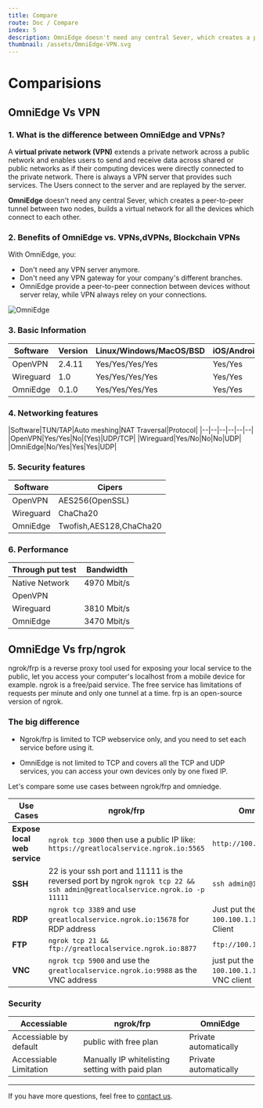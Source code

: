 ```yaml
---
title: Compare
route: Doc / Compare
index: 5
description: OmniEdge doesn't need any central Sever, which creates a peer-to-peer tunnel between two nodes, builds a virtual network for all the devices which connect to each other. 
thumbnail: /assets/OmniEdge-VPN.svg
---
```


# Comparisions

## OmniEdge Vs VPN

### 1. What is the difference between OmniEdge and VPNs?

A **virtual private network (VPN)** extends a private network across a public network and enables users to send and receive data across shared or public networks as if their computing devices were directly connected to the private network. There is always a VPN server that provides such services. The Users connect to the server and are replayed by the server. 

**OmniEdge** doesn't need any central Sever, which creates a peer-to-peer tunnel between two nodes, builds a virtual network for all the devices which connect to each other. 

### 2. Benefits of OmniEdge vs. VPNs,dVPNs, Blockchain VPNs

With OmniEdge, you: 

- Don't need any VPN server anymore.
- Don't need any VPN gateway for your company's different branches. 
- OmniEdge provide a peer-to-peer connection between devices without server relay, while VPN always reley on your connections. 

![OmniEdge](/assets/OmniEdgeComparison.gif)


### 3. Basic Information

|Software|Version|Linux/Windows/MacOS/BSD|iOS/Android|
|---|---|---|---|
|OpenVPN|2.4.11|Yes/Yes/Yes/Yes|Yes/Yes|
|Wireguard|1.0|Yes/Yes/Yes/Yes|Yes/Yes|
|OmniEdge|0.1.0|Yes/Yes/Yes/Yes|Yes/Yes|


### 4. Networking features
|Software|TUN/TAP|Auto meshing|NAT Traversal|Protocol|
|--|--|--|--|--|--|
|OpenVPN|Yes/Yes|No|(Yes)|UDP/TCP|
|Wireguard|Yes/No|No|No|UDP|
|OmniEdge|No/Yes|Yes|Yes|UDP|

### 5. Security features
|Software|Cipers|
|--|--|
|OpenVPN|AES256(OpenSSL)|
|Wireguard|ChaCha20|
|OmniEdge|Twofish,AES128,ChaCha20|

### 6. Performance

|Through put test|Bandwidth|
|--|--|
|Native Network|4970 Mbit/s|
|OpenVPN||
|Wireguard|3810 Mbit/s|
|OmniEdge|3470 Mbit/s|


## OmniEdge Vs frp/ngrok

ngrok/frp is a reverse proxy tool used for exposing your local service to the public, let you access your computer's localhost from a mobile device for example. ngrok is a free/paid service. The free service has limitations of requests per minute and only one tunnel at a time. frp is an open-source version of ngrok. 

### The big difference

- Ngrok/frp is limited to TCP webservice only, and you need to set each service before using it.

- OmniEdge is not limited to TCP and covers all the TCP and UDP services, you can access your own devices only by one fixed IP. 

Let's compare some use cases between ngrok/frp and omniedge.

|Use Cases|ngrok/frp|OmniEdge|
|--|--|--|
|**Expose local web service**|`ngrok tcp 3000` then use a public IP like: `https://greatlocalservice.ngrok.io:5565` | `http://100.100.1.1:3000`|
|**SSH**| 22 is your ssh port and 11111 is the reversed port by ngrok `ngrok tcp 22 && ssh admin@greatlocalservice.ngrok.io -p 11111` | `ssh admin@100.100.1.1` |
|**RDP**| `ngrok tcp 3389` and use `greatlocalservice.ngrok.io:15678` for RDP address | Just put the omniedge IP `100.100.1.1` into the RDP Client|
|**FTP**| `ngrok tcp 21 && ftp://greatlocalservice.ngrok.io:8877` | `ftp://100.100.1.1` |
|**VNC**|`ngrok tcp 5900` and use the `greatlocalservice.ngrok.io:9988` as the VNC address |just put the OmniEdge IP `100.100.1.1` into the VNC client|

### Security

|Accessiable|ngrok/frp|OmniEdge|
|-|---|--|
|Accessiable by default|public with free plan|Private automatically|
|Accessiable Limitation|Manually IP whitelisting setting with paid plan|Private automatically|

-----

If you have more questions, feel free to [contact us](mailto:support@omniedge.io).